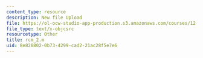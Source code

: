 ```yaml
---
content_type: resource
description: New file Upload
file: https://ol-ocw-studio-app-production.s3.amazonaws.com/courses/12-811-tropical-meteorology-spring-2011/8e8288020b734299cad221ac28f5e7e6_rcm_2.m
file_type: text/x-objcsrc
resourcetype: Other
title: rcm_2.m
uid: 8e828802-0b73-4299-cad2-21ac28f5e7e6
---
```

